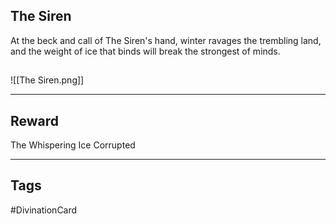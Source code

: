## The Siren
At the beck and call
of The Siren's hand,
winter ravages
the trembling land,
and the weight of ice that binds
will break the strongest of minds.
## 
![[The Siren.png]]

---
## Reward
The Whispering Ice
Corrupted

---
## Tags
#DivinationCard